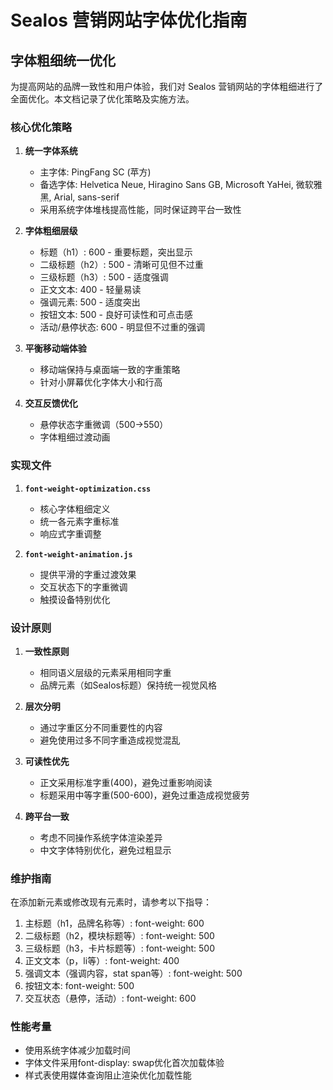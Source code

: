 # Sealos 营销网站字体优化指南

## 字体粗细统一优化

为提高网站的品牌一致性和用户体验，我们对 Sealos 营销网站的字体粗细进行了全面优化。本文档记录了优化策略及实施方法。

### 核心优化策略

1. **统一字体系统**
   - 主字体: PingFang SC (苹方)
   - 备选字体: Helvetica Neue, Hiragino Sans GB, Microsoft YaHei, 微软雅黑, Arial, sans-serif
   - 采用系统字体堆栈提高性能，同时保证跨平台一致性

2. **字体粗细层级**
   - 标题（h1）: 600 - 重要标题，突出显示
   - 二级标题（h2）: 500 - 清晰可见但不过重
   - 三级标题（h3）: 500 - 适度强调
   - 正文文本: 400 - 轻量易读
   - 强调元素: 500 - 适度突出
   - 按钮文本: 500 - 良好可读性和可点击感
   - 活动/悬停状态: 600 - 明显但不过重的强调

3. **平衡移动端体验**
   - 移动端保持与桌面端一致的字重策略
   - 针对小屏幕优化字体大小和行高

4. **交互反馈优化**
   - 悬停状态字重微调（500→550）
   - 字体粗细过渡动画

### 实现文件

1. **`font-weight-optimization.css`**
   - 核心字体粗细定义
   - 统一各元素字重标准
   - 响应式字重调整

2. **`font-weight-animation.js`**
   - 提供平滑的字重过渡效果
   - 交互状态下的字重微调
   - 触摸设备特别优化

### 设计原则

1. **一致性原则**
   - 相同语义层级的元素采用相同字重
   - 品牌元素（如Sealos标题）保持统一视觉风格

2. **层次分明**
   - 通过字重区分不同重要性的内容
   - 避免使用过多不同字重造成视觉混乱

3. **可读性优先**
   - 正文采用标准字重(400)，避免过重影响阅读
   - 标题采用中等字重(500-600)，避免过重造成视觉疲劳

4. **跨平台一致**
   - 考虑不同操作系统字体渲染差异
   - 中文字体特别优化，避免过粗显示

### 维护指南

在添加新元素或修改现有元素时，请参考以下指导：

1. 主标题（h1，品牌名称等）: font-weight: 600
2. 二级标题（h2，模块标题等）: font-weight: 500
3. 三级标题（h3，卡片标题等）: font-weight: 500
4. 正文文本（p，li等）: font-weight: 400
5. 强调文本（强调内容，stat span等）: font-weight: 500
6. 按钮文本: font-weight: 500
7. 交互状态（悬停，活动）: font-weight: 600

### 性能考量

- 使用系统字体减少加载时间
- 字体文件采用font-display: swap优化首次加载体验
- 样式表使用媒体查询阻止渲染优化加载性能
